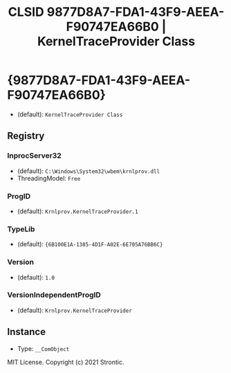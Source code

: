 ﻿---
title: "CLSID 9877D8A7-FDA1-43F9-AEEA-F90747EA66B0 | KernelTraceProvider Class"
excerpt: What is COM-Object CLSID 9877D8A7-FDA1-43F9-AEEA-F90747EA66B0?
---

# {9877D8A7-FDA1-43F9-AEEA-F90747EA66B0}

* (default): `KernelTraceProvider Class`

## Registry


### InprocServer32

* (default): `C:\Windows\System32\wbem\krnlprov.dll`
* ThreadingModel: `Free`

### ProgID

* (default): `Krnlprov.KernelTraceProvider.1`

### TypeLib

* (default): `{6B100E1A-1385-4D1F-A02E-6E705A76BB6C}`

### Version

* (default): `1.0`

### VersionIndependentProgID

* (default): `Krnlprov.KernelTraceProvider`

## Instance

* Type: `__ComObject`

MIT License. Copyright (c) 2021 Strontic.


